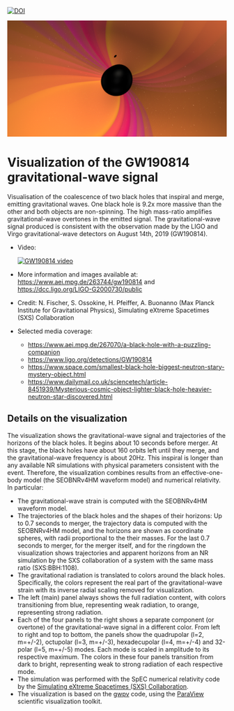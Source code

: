 [![DOI](https://zenodo.org/badge/DOI/10.5281/zenodo.4983095.svg)](https://doi.org/10.5281/zenodo.4983095)

<p align="center" id="banner"><img src="https://github.com/nilsleiffischer/gw190814-movie/blob/master/docs/banner.png?raw=true"></p>

# Visualization of the GW190814 gravitational-wave signal

Visualisation of the coalescence of two black holes that inspiral and merge,
emitting gravitational waves. One black hole is 9.2x more massive than the other
and both objects are non-spinning. The high mass-ratio amplifies
gravitational-wave overtones in the emitted signal. The gravitational-wave
signal produced is consistent with the observation made by the LIGO and Virgo
gravitational-wave detectors on August 14th, 2019 (GW190814).

- Video:

  [![GW190814 video](http://img.youtube.com/vi/p4xHz-If6kw/0.jpg)](http://www.youtube.com/watch?v=p4xHz-If6kw)
- More information and images available at:
  https://www.aei.mpg.de/263744/gw190814 and
  https://dcc.ligo.org/LIGO-G2000730/public
- Credit: N. Fischer, S. Ossokine, H. Pfeiffer, A. Buonanno (Max Planck
  Institute for Gravitational Physics), Simulating eXtreme Spacetimes (SXS)
  Collaboration
- Selected media coverage:
  - https://www.aei.mpg.de/267070/a-black-hole-with-a-puzzling-companion
  - https://www.ligo.org/detections/GW190814
  - https://www.space.com/smallest-black-hole-biggest-neutron-stary-mystery-object.html
  - https://www.dailymail.co.uk/sciencetech/article-8451939/Mysterious-cosmic-object-lighter-black-hole-heavier-neutron-star-discovered.html

## Details on the visualization

The visualization shows the gravitational-wave signal and trajectories of the
horizons of the black holes. It begins about 10 seconds before merger. At this
stage, the black holes have about 160 orbits left until they merge, and the
gravitational-wave frequency is about 20Hz. This inspiral is longer than any
available NR simulations with physical parameters consistent with the event.
Therefore, the visualization combines results from an effective-one-body model
(the SEOBNRv4HM waveform model) and numerical relativity. In particular:

- The gravitational-wave strain is computed with the SEOBNRv4HM waveform model.
- The trajectories of the black holes and the shapes of their horizons: Up to
  0.7 seconds to merger, the trajectory data is computed with the SEOBNRv4HM
  model, and the horizons are shown as coordinate spheres, with radii
  proportional to the their masses. For the last 0.7 seconds to merger, for the
  merger itself, and for the ringdown the visualization shows trajectories and
  apparent horizons from an NR simulation by the SXS collaboration of a system
  with the same mass ratio (SXS:BBH:1108).
- The gravitational radiation is translated to colors around the black holes.
  Specifically, the colors represent the real part of the gravitational-wave
  strain with its inverse radial scaling removed for visualization.
- The left (main) panel always shows the full radiation content, with colors
  transitioning from blue, representing weak radiation, to orange, representing
  strong radiation.
- Each of the four panels to the right shows a separate component (or overtone)
  of the gravitational-wave signal in a different color. From left to right and
  top to bottom, the panels show the quadrupolar (l=2, m=+/-2), octupolar (l=3,
  m=+/-3), hexadecupolar (l=4, m=+/-4) and 32-polar (l=5, m=+/-5) modes. Each
  mode is scaled in amplitude to its respective maximum. The colors in these
  four panels transition from dark to bright, representing weak to strong
  radiation of each respective mode.
- The simulation was performed with the SpEC numerical relativity code by the
  [Simulating eXtreme Spacetimes (SXS) Collaboration](https://black-holes.org).
- The visualization is based on the
  [gwpv](https://github.com/nilsleiffischer/gwpv) code, using the
  [ParaView](https://www.paraview.org/) scientific visualization toolkit.
